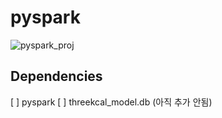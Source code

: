 # pyspark

![pyspark_proj](https://github.com/user-attachments/assets/c678225e-e5c0-4da0-9cac-b8025b5a8a74)

## Dependencies
[ ] pyspark
[ ] threekcal_model.db (아직 추가 안됨)
